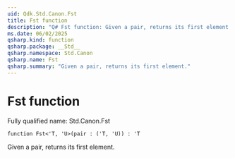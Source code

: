 ```yaml
---
uid: Qdk.Std.Canon.Fst
title: Fst function
description: "Q# Fst function: Given a pair, returns its first element."
ms.date: 06/02/2025
qsharp.kind: function
qsharp.package: __Std__
qsharp.namespace: Std.Canon
qsharp.name: Fst
qsharp.summary: "Given a pair, returns its first element."
---
```


# Fst function

Fully qualified name: Std.Canon.Fst

```qsharp
function Fst<'T, 'U>(pair : ('T, 'U)) : 'T
```

Given a pair, returns its first element.
